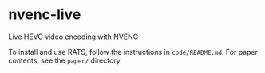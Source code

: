 # nvenc-live
Live HEVC video encoding with NVENC

To install and use RATS, follow the instructions in `code/README.md`. For paper contents, see the `paper/` directory.
